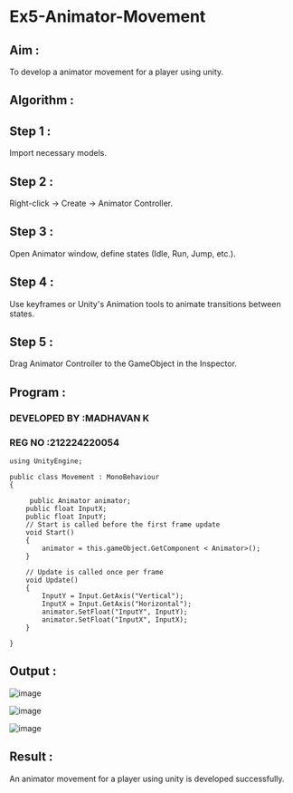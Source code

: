 # Ex5-Animator-Movement

## Aim :

To develop a animator movement for a player using unity.

## Algorithm :

## Step 1 : 

Import necessary models.

## Step 2 : 

 Right-click -> Create -> Animator Controller.

## Step 3 : 

Open Animator window, define states (Idle, Run, Jump, etc.).

## Step 4 : 

Use keyframes or Unity's Animation tools to animate transitions between states.

## Step 5 : 

Drag Animator Controller to the GameObject in the Inspector.

## Program :

### DEVELOPED BY :MADHAVAN K
### REG NO :212224220054

```
using UnityEngine;

public class Movement : MonoBehaviour
{
   
     public Animator animator;
    public float InputX;
    public float InputY;
    // Start is called before the first frame update
    void Start()
    {
        animator = this.gameObject.GetComponent < Animator>();
    }

    // Update is called once per frame
    void Update()
    {
        InputY = Input.GetAxis("Vertical");
        InputX = Input.GetAxis("Horizontal");
        animator.SetFloat("InputY", InputY);
        animator.SetFloat("InputX", InputX);
    }

}

```
## Output :

![image](https://github.com/user-attachments/assets/0501a4fa-9dcc-4b5e-9254-805b0845c6b4)


![image](https://github.com/user-attachments/assets/4a35b4be-5889-4ebb-8ac2-e0a88026ad1e)


![image](https://github.com/user-attachments/assets/76bc866f-9b92-4d4c-a5e1-c0ce52b6ee19)

## Result :

An animator movement for a player using unity is developed successfully.
